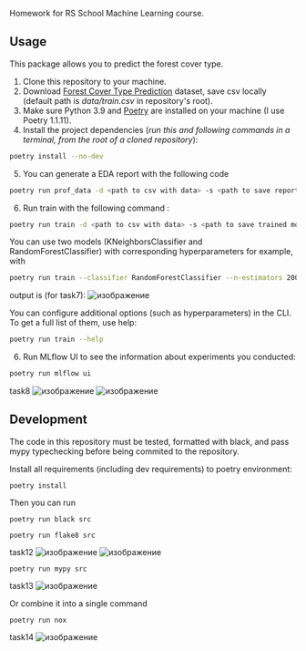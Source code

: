 Homework for RS School Machine Learning course.

## Usage
This package allows you to predict the forest cover type.
1. Clone this repository to your machine.
2. Download [Forest Cover Type Prediction](https://www.kaggle.com/competitions/forest-cover-type-prediction/) dataset, save csv locally (default path is *data/train.csv* in repository's root).
3. Make sure Python 3.9 and [Poetry](https://python-poetry.org/docs/) are installed on your machine (I use Poetry 1.1.11).
4. Install the project dependencies (*run this and following commands in a terminal, from the root of a cloned repository*):
```sh
poetry install --no-dev
```
5. You can generate a EDA report with the following code
```sh
poetry run prof_data -d <path to csv with data> -s <path to save report>
```
6. Run train with the following command :
```sh
poetry run train -d <path to csv with data> -s <path to save trained model>
```
You can use two models (KNeighborsClassifier and RandomForestClassifier) with corresponding hyperparameters
for example, with
```sh
poetry run train --classifier RandomForestClassifier --n-estimators 200 --max-depth 10
```
output is (for task7):
![изображение](https://user-images.githubusercontent.com/70448060/167253224-f9578bd3-c263-4e12-b4a5-43f1c4f1173c.png)

You can configure additional options (such as hyperparameters) in the CLI. To get a full list of them, use help:
```sh
poetry run train --help
```
6. Run MLflow UI to see the information about experiments you conducted:
```sh
poetry run mlflow ui
```
task8
![изображение](https://user-images.githubusercontent.com/70448060/167253279-360f1b76-73cb-4188-ac8f-6b2864df89f4.png)
![изображение](https://user-images.githubusercontent.com/70448060/167253343-95d29090-355c-4d12-bd60-ddbc31600940.png)


## Development

The code in this repository must be tested, formatted with black, and pass mypy typechecking before being commited to the repository.

Install all requirements (including dev requirements) to poetry environment:
```
poetry install
```
Then you can run 
```
poetry run black src
```
```
poetry run flake8 src
```
task12
![изображение](https://user-images.githubusercontent.com/70448060/166528660-0e44c37c-9390-444b-969e-7ba206e21cd3.png)
![изображение](https://user-images.githubusercontent.com/70448060/167245738-b24ceb83-da62-4faa-92cb-530bba85b608.png)

 ```
poetry run mypy src
```
task13
![изображение](https://user-images.githubusercontent.com/70448060/167246245-b7989243-c51c-41bf-8548-ccac3f8bb1a7.png)

Or combine it into a single command
```
poetry run nox
```
task14
![изображение](https://user-images.githubusercontent.com/70448060/167295998-61b844ea-744e-432a-bbde-37496fb44726.png)


